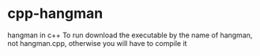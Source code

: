 # cpp-hangman
hangman in c++
To run download the executable by the name of hangman, not hangman.cpp, otherwise you will have to compile it 
